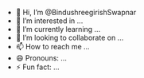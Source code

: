 - 👋 Hi, I’m @BindushreegirishSwapnar
- 👀 I’m interested in ...
- 🌱 I’m currently learning ...
- 💞️ I’m looking to collaborate on ...
- 📫 How to reach me ...
- 😄 Pronouns: ...
- ⚡ Fun fact: ...

<!---
BindushreegirishSwapnar/BindushreegirishSwapnar is a ✨ special ✨ repository because its `README.md` (this file) appears on your GitHub profile.
You can click the Preview link to take a look at your changes.
--->
